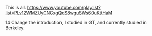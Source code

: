 This is all. https://www.youtube.com/playlist?list=PLv12WMZUyCNCxgQdS8wguSWs60uKttHaM  

14
Change the introduction, I studied in GT, and currently studied in Berkeley.

